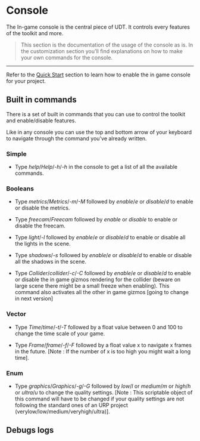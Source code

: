 # Console

The In-game console is the central piece of UDT. It controls every features of the toolkit and more.

> This section is the documentation of the usage of the console as is. In the customization section you'll find explanations on how to make your own commands for the console.
___

Refer to the [Quick Start](getting-started/quick-start.md) section to learn how to enable the in game console for your project.

## Built in commands
There is a set of built in commands that you can use to control the toolkit and enable/disable features.

Like in any console you can use the top and bottom arrow of your keyboard to navigate through the command you've already written.

### Simple
- Type *help*/*Help*/*-h*/*-h* in the console to get a list of all the available commands.
  
### Booleans
- Type *metrics*/*Metrics*/*-m*/*-M* followed by *enable*/*e* or *disable*/*d* to enable or disable the metrics.
  
- Type *freecam*/*Freecam* followed by *enable* or *disable* to enable or disable the freecam.

- Type *light*/*-l* followed by  *enable*/*e* or *disable*/*d* to enable or disable all the lights in the scene.

- Type *shadows*/*-s* followed by  *enable*/*e* or *disable*/*d* to enable or disable all the shadows in the scene.
  
- Type *Collider*/*collider*/*-c*/*-C* followed by *enable*/*e* or *disable*/*d* to enable or disable the in game gizmos rendering for the collider (beware on large scene there might be a small freeze when enabling). This command also activates all the other in game gizmos [going to change in next version]
  
### Vector
- Type *Time*/*time*/*-t*/*-T* followed by a float value between 0 and 100 to change the time scale of your game.

- Type *Frame*/*frame*/*-f*/*-F* followed by a float value x to navigate x frames in the future. [Note : If the number of x is too high you might wait a long time].

### Enum
- Type *graphics*/*Graphics*/*-g*/*-G* followed by *low*/*l* or *medium*/*m* or *high*/*h* or *ultra*/*u* to change the quality settings. [Note : This scriptable object of this command will have to be changed if your quality settings are not following the standard ones of an URP project (verylow/low/medium/veryhigh/ultra)].

## Debugs logs